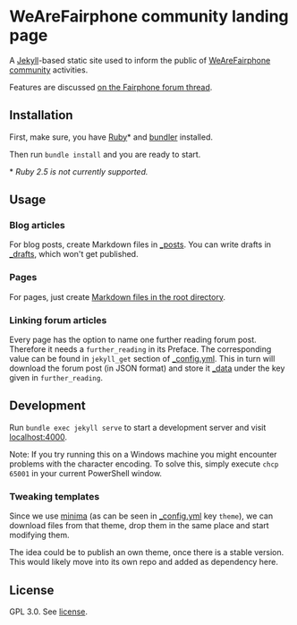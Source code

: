# WeAreFairphone community landing page

A [Jekyll](http://jekyllrb.com/)-based static site used to inform the public of
[WeAreFairphone community](https://www.fairphone.com/en/community/) activities.

Features are discussed [on the Fairphone forum thread](https://forum.fairphone.com/t/online-portal-for-fairphone-community/28956/).

## Installation

First, make sure, you have
[Ruby](https://www.ruby-lang.org/en/documentation/installation/)\* and
[bundler](https://bundler.io/) installed.

Then run `bundle install` and you are ready to start.

\* *Ruby 2.5 is not currently supported.*

## Usage

### Blog articles

For blog posts, create Markdown files in [_posts](./_posts).
You can write drafts in [_drafts](./_drafts), which won't get published.

### Pages

For pages, just create [Markdown files in the root directory](https://jekyllrb.com/docs/pages/).

### Linking forum articles

Every page has the option to name one further reading forum post.
Therefore it needs a `further_reading` in its Preface.
The corresponding value can be found in `jekyll_get` section of
[_config.yml](./_config.yml).
This in turn will download the forum post (in JSON format) and store it
[_data](./_data) under the key given in `further_reading`.

## Development

Run `bundle exec jekyll serve` to start a development server and visit
[localhost:4000](http://localhost:4000/).  

Note: If you try running this on a Windows machine you might encounter problems with the character encoding. To solve this, simply execute `chcp 65001` in your current PowerShell window.

### Tweaking templates

Since we use [minima](https://github.com/jekyll/minima) (as can be seen in
[_config.yml](./config.yml) key `theme`), we can download files from that
theme, drop them in the same place and start modifying them.

The idea could be to publish an own theme, once there is a stable version.
This would likely move into its own repo and added as dependency here.

## License

GPL 3.0. See [license](./LICENSE).
